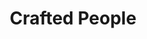 ---
logo: craftedpeople.svg
title: Crafted People
link: https://craftedpeople.com
meta: A platform for tradesmen and home owners with a twist, where ownsers post jobs and tradesmen look for them. Style guide proved useful to freelance back-end developers.
order: 3
tasks: 
- html
- css
- backend (php)
- web performance
---